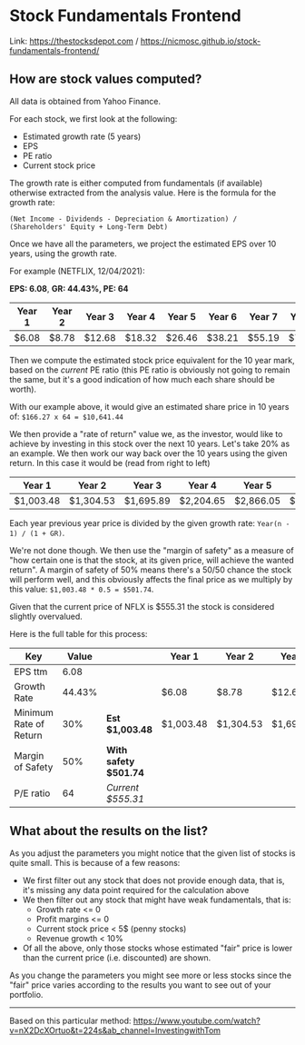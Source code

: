 # Stock Fundamentals Frontend

Link: https://thestocksdepot.com / https://nicmosc.github.io/stock-fundamentals-frontend/

## How are stock values computed?

All data is obtained from Yahoo Finance.

For each stock, we first look at the following:
- Estimated growth rate (5 years)
- EPS
- PE ratio
- Current stock price

The growth rate is either computed from fundamentals (if available) otherwise extracted from the analysis value. Here is the formula for the growth rate:
```
(Net Income - Dividends - Depreciation & Amortization) / (Shareholders' Equity + Long-Term Debt)
```

Once we have all the parameters, we project the estimated EPS over 10 years, using the growth rate.

For example (NETFLIX, 12/04/2021):

**EPS: 6.08**, **GR: 44.43%, PE: 64**

Year 1 | Year	2	| Year 3 | Year	4 | Year 5 | Year	6 | Year 7 | Year 8 | Year	9 | Year	10
--- | --- | --- | --- | --- | --- | --- | --- | --- | ---
$6.08 | $8.78	| $12.68	| $18.32	| $26.46	| $38.21	| $55.19	| $79.71	| $115.12	| $166.27

Then we compute the estimated stock price equivalent for the 10 year mark, based on the _current_ PE ratio (this PE ratio is obviously not going to remain the same, but it's a good indication of how much each share should be worth).

With our example above, it would give an estimated share price in 10 years of: `$166.27 x 64 = $10,641.44`

We then provide a "rate of return" value we, as the investor, would like to achieve by investing in this stock over the next 10 years. Let's take 20% as an example. We then work our way back over the 10 years using the given return. In this case it would be (read from right to left)

Year 1 | Year	2	| Year 3 | Year	4 | Year 5 | Year	6 | Year 7 | Year 8 | Year	9 | Year	10
--- | --- | --- | --- | --- | --- | --- | --- | --- | ---
$1,003.48 |	$1,304.53 |	$1,695.89 |	$2,204.65 |	$2,866.05 |	$3,725.86 |	$4,843.62 |	$6,296.71 |	$8,185.72 |	$10,641.44

Each year previous year price is divided by the given growth rate: `Year(n - 1) / (1 + GR)`.

We're not done though. We then use the "margin of safety" as a measure of "how certain one is that the stock, at its given price, will achieve the wanted return". A margin of safety of 50% means there's a 50/50 chance the stock will perform well, and this obviously affects the final price as we multiply by this value: `$1,003.48 * 0.5 = $501.74`.

Given that the current price of NFLX is $555.31 the stock is considered slightly overvalued.

Here is the full table for this process:

Key | Value |  | Year 1 | Year	2	| Year 3 | Year	4 | Year 5 | Year	6 | Year 7 | Year 8 | Year	9 | Year	10
--- | --- | --- | --- | --- | --- | --- | --- | --- | --- | --- | --- | ---
EPS  ttm |	6.08
Growth Rate |	44.43% |	|	$6.08 | $8.78	| $12.68	| $18.32	| $26.46	| $38.21	| $55.19	| $79.71	| $115.12	| $166.27
Minimum Rate of Return | 	30% | **Est	$1,003.48** |	$1,003.48 |	$1,304.53 |	$1,695.89 |	$2,204.65 |	$2,866.05 |	$3,725.86 |	$4,843.62 |	$6,296.71 |	$8,185.72 |	$10,641.44
Margin of Safety |	50% |	**With safety	$501.74**									
P/E ratio	| 64 |	_Current	$555.31_

## What about the results on the list?
As you adjust the parameters you might notice that the given list of stocks is quite small. This is because of a few reasons:
- We first filter out any stock that does not provide enough data, that is, it's missing any data point required for the calculation above 
- We then filter out any stock that might have weak fundamentals, that is:
   - Growth rate <= 0
   - Profit margins <= 0
   - Current stock price < 5$ (penny stocks)
   - Revenue growth < 10%
- Of all the above, only those stocks whose estimated "fair" price is lower than the current price (i.e. discounted) are shown.

As you change the parameters you might see more or less stocks since the "fair" price varies according to the results you want to see out of your portfolio.

---

Based on this particular method: https://www.youtube.com/watch?v=nX2DcXOrtuo&t=224s&ab_channel=InvestingwithTom
